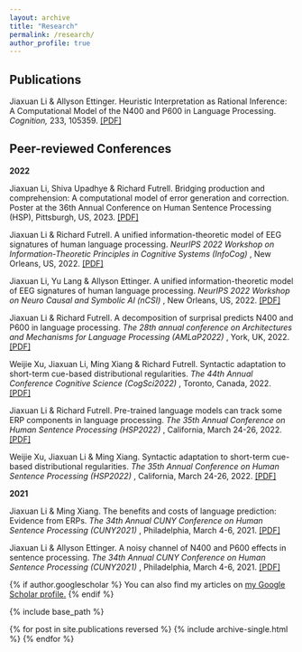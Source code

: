 ```yaml
---
layout: archive
title: "Research"
permalink: /research/
author_profile: true
---
```


<h2> Publications </h2>
<p> Jiaxuan Li & Allyson Ettinger. Heuristic Interpretation as Rational Inference: A Computational Model of the N400 and P600 in Language Processing. <i> Cognition, </i> 233, 105359. <a href= "https://authors.elsevier.com/sd/article/S0010-0277(22)00348-1">[PDF]</a> </p>

<h2> Peer-reviewed Conferences </h2>
<p> <b> 2022 </b> </p>

<p> Jiaxuan Li, Shiva Upadhye & Richard Futrell. Bridging production and comprehension: A computational model of error generation and correction. Poster at the 36th Annual Conference on Human Sentence Processing (HSP), Pittsburgh, US, 2023. <a href = "https://openreview.net/pdf?id=fYzwjX_XC0C]https://github.com/goldengua/goldengua.github.io/blob/master/files/HSP23_Poster.pdf"> [PDF] </a> </p>

<p> Jiaxuan Li & Richard Futrell. A unified information-theoretic model of EEG signatures of human language processing. <i> NeurIPS 2022 Workshop on Information-Theoretic Principles in Cognitive Systems (InfoCog) </i>, New Orleans, US, 2022. <a href = "https://openreview.net/pdf?id=fYzwjX_XC0C"> [PDF] </a> </p>

<p> Jiaxuan Li, Yu Lang & Allyson Ettinger. A unified information-theoretic model of EEG signatures of human language processing. <i> NeurIPS 2022 Workshop on Neuro Causal and Symbolic AI (nCSI) </i>, New Orleans, US, 2022. <a href = "https://arxiv.org/abs/2212.03278"> [PDF] </a> </p>

<p> Jiaxuan Li & Richard Futrell. A decomposition of surprisal predicts N400 and P600 in language processing. <i> The 28th annual conference on Architectures and Mechanisms for Language Processing (AMLaP2022) </i>, York, UK, 2022. <a href = "https://github.com/goldengua/goldengua.github.io/blob/master/files/amlap_2022_surprisal_decomposition.pdf"> [PDF] </a> </p>

<p> Weijie Xu, Jiaxuan Li, Ming Xiang & Richard Futrell. Syntactic adaptation to short-term cue-based distributional regularities. <i> The 44th Annual Conference Cognitive Science (CogSci2022) </i>, Toronto, Canada, 2022. <a href = "https://escholarship.org/uc/item/78s4n46f"> [PDF] </a> </p>

<p> Jiaxuan Li & Richard Futrell. Pre-trained language models can track some ERP components in language processing. <i> The 35th Annual Conference on Human Sentence Processing (HSP2022) </i>, California, March 24-26, 2022. <a href = "https://github.com/goldengua/goldengua.github.io/blob/master/files/hsp_2022_LM_PNP.pdf"> [PDF] </a> </p>

<p> Weijie Xu, Jiaxuan Li & Ming Xiang. Syntactic adaptation to short-term cue-based distributional regularities. <i> The 35th Annual Conference on Human Sentence Processing (HSP2022) </i>, California, March 24-26, 2022. <a href = "https://github.com/goldengua/goldengua.github.io/blob/master/files/hsp_2022_SynAdapt.pdf"> [PDF] </a> </p>

<p> <b> 2021 </b> </p>
<p> Jiaxuan Li & Ming Xiang. The benefits and costs of language prediction: Evidence from ERPs. <i> The 34th Annual CUNY Conference on Human Sentence Processing (CUNY2021) </i>, Philadelphia, March 4-6, 2021. <a href = "https://github.com/goldengua/goldengua.github.io/blob/master/files/cuny_2021_classifier.pdf"> [PDF] </a> </p>

<p> Jiaxuan Li & Allyson Ettinger. A noisy channel of N400 and P600 effects in sentence processing. <i> The 34th Annual CUNY Conference on Human Sentence Processing (CUNY2021) </i>, Philadelphia, March 4-6, 2021. <a href = "https://github.com/goldengua/goldengua.github.io/blob/master/files/cuny_2021_noisy_channel.pdf"> [PDF] </a> </p>


{% if author.googlescholar %}
  You can also find my articles on <u><a href="{{author.googlescholar}}">my Google Scholar profile</a>.</u>
{% endif %}

{% include base_path %}

{% for post in site.publications reversed %}
  {% include archive-single.html %}
{% endfor %}



